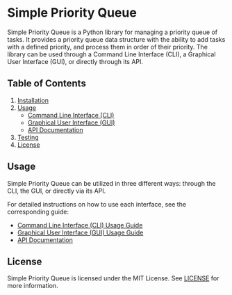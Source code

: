 # Simple Priority Queue

Simple Priority Queue is a Python library for managing a priority queue of tasks. It provides a priority queue data structure with the ability to add tasks with a defined priority, and process them in order of their priority. The library can be used through a Command Line Interface (CLI), a Graphical User Interface (GUI), or directly through its API.

## Table of Contents

1. [Installation](installation.md)
2. [Usage](#usage)
    - [Command Line Interface (CLI)](cli_usage.md)
    - [Graphical User Interface (GUI)](gui_usage.md)
    - [API Documentation](api_documentation.md)
3. [Testing](testing.md)
4. [License](#license)

## Usage

Simple Priority Queue can be utilized in three different ways: through the CLI, the GUI, or directly via its API.

For detailed instructions on how to use each interface, see the corresponding guide:

- [Command Line Interface (CLI) Usage Guide](cli_usage.md)
- [Graphical User Interface (GUI) Usage Guide](gui_usage.md)
- [API Documentation](api_documentation.md)

## License

Simple Priority Queue is licensed under the MIT License. See [LICENSE](LICENSE.md) for more information.
